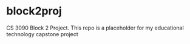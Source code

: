 # block2proj
CS 3090 Block 2 Project. This repo is a placeholder for my educational technology capstone project
